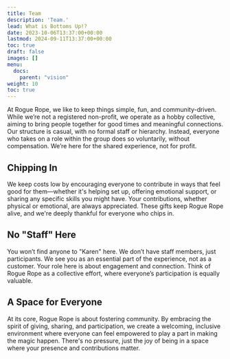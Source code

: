 ```yaml
---
title: Team
description: 'Team.'
lead: What is Bottoms Up!?
date: 2023-10-06T13:37:00+00:00
lastmod: 2024-09-11T13:37:00+00:00
toc: true
draft: false
images: []
menu: 
  docs:
    parent: "vision"
weight: 10
toc: true
---
```



At Rogue Rope, we like to keep things simple, fun, and community-driven. While we’re not a registered non-profit, we operate as a hobby collective, aiming to bring people together for good times and meaningful connections. Our structure is casual, with no formal staff or hierarchy. Instead, everyone who takes on a role within the group does so voluntarily, without compensation. We’re here for the shared experience, not for profit.

## Chipping In  
We keep costs low by encouraging everyone to contribute in ways that feel good for them—whether it's helping set up, offering emotional support, or sharing any specific skills you might have. Your contributions, whether physical or emotional, are always appreciated. These gifts keep Rogue Rope alive, and we're deeply thankful for everyone who chips in.

## No "Staff" Here  
You won’t find anyone to "Karen" here. We don’t have staff members, just participants. We see you as an essential part of the experience, not as a customer. Your role here is about engagement and connection. Think of Rogue Rope as a collective effort, where everyone’s participation is equally valuable.

## A Space for Everyone  
At its core, Rogue Rope is about fostering community. By embracing the spirit of giving, sharing, and participation, we create a welcoming, inclusive environment where everyone can feel empowered to play a part in making the magic happen. There's no pressure, just the joy of being in a space where your presence and contributions matter.
